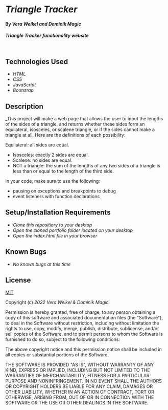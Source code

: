 # _Triangle Tracker_

#### By _**Vera Weikel and Dominik Magic**_

#### _Triangle Tracker functionality website_<p>&nbsp;</p>  


## Technologies Used

* _HTML_
* _CSS_
* _JavaScript_
* _Bootstrap_

## Description

_This project will make a web page that allows the user to input the lengths of the sides of a triangle, and returns whether these sides form an equilateral, isosceles, or scalene triangle, or if the sides cannot make a triangle at all. Here are the definitions of each possibility:

Equilateral: all sides are equal.
* Isosceles: exactly 2 sides are equal.
* Scalene: no sides are equal.
* NOT a triangle: the sum of the lengths of any two sides of a triangle is less than or equal to the length of the third side.

In your code, make sure to use the following:
* pausing on exceptions and breakpoints to debug
* event listeners with function declarations

## Setup/Installation Requirements

* _Clone [this](https://github.com/QuietEvolver/triangle-tracker-de.git) repositiory to your desktop_
* _Open the cloned portfolio folder located on your desktop_
* _Open the index.html file in your browser_

## Known Bugs

* _No known bugs at this time_

## License

[MIT](https://choosealicense.com/licenses/mit/)

Copyright (c) _2022_ _Vera Weikel & Dominik Magic_

Permission is hereby granted, free of charge, to any person obtaining a copy
of this software and associated documentation files (the "Software"), to deal
in the Software without restriction, including without limitation the rights
to use, copy, modify, merge, publish, distribute, sublicense, and/or sell
copies of the Software, and to permit persons to whom the Software is
furnished to do so, subject to the following conditions:

The above copyright notice and this permission notice shall be included in all
copies or substantial portions of the Software.

THE SOFTWARE IS PROVIDED "AS IS", WITHOUT WARRANTY OF ANY KIND, EXPRESS OR
IMPLIED, INCLUDING BUT NOT LIMITED TO THE WARRANTIES OF MERCHANTABILITY,
FITNESS FOR A PARTICULAR PURPOSE AND NONINFRINGEMENT. IN NO EVENT SHALL THE
AUTHORS OR COPYRIGHT HOLDERS BE LIABLE FOR ANY CLAIM, DAMAGES OR OTHER
LIABILITY, WHETHER IN AN ACTION OF CONTRACT, TORT OR OTHERWISE, ARISING FROM,
OUT OF OR IN CONNECTION WITH THE SOFTWARE OR THE USE OR OTHER DEALINGS IN THE
SOFTWARE.